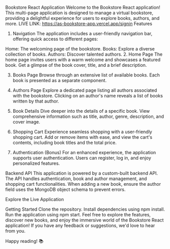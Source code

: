 Bookstore React Application
Welcome to the Bookstore React application! This multi-page application is designed to manage a virtual bookstore, providing a delightful experience for users to explore books, authors, and more.
LIVE LINK: https://as-bookstore-app.vercel.app/signin
Features
1. Navigation
The application includes a user-friendly navigation bar, offering quick access to different pages:

Home: The welcoming page of the bookstore.
Books: Explore a diverse collection of books.
Authors: Discover talented authors.
2. Home Page
The home page invites users with a warm welcome and showcases a featured book. Get a glimpse of the book cover, title, and a brief description.

3. Books Page
Browse through an extensive list of available books. Each book is presented as a separate component.

4. Authors Page
Explore a dedicated page listing all authors associated with the bookstore. Clicking on an author's name reveals a list of books written by that author.

5. Book Details
Dive deeper into the details of a specific book. View comprehensive information such as title, author, genre, description, and cover image.

6. Shopping Cart
Experience seamless shopping with a user-friendly shopping cart. Add or remove items with ease, and view the cart's contents, including book titles and the total price.

7. Authentication (Bonus)
For an enhanced experience, the application supports user authentication. Users can register, log in, and enjoy personalized features.

Backend API
This application is powered by a custom-built backend API. The API handles authentication, book and author management, and shopping cart functionalities. When adding a new book, ensure the author field uses the MongoDB object schema to prevent errors.

Explore the Live Application

Getting Started
Clone the repository.
Install dependencies using npm install.
Run the application using npm start.
Feel free to explore the features, discover new books, and enjoy the immersive world of the Bookstore React application! If you have any feedback or suggestions, we'd love to hear from you.

Happy reading! 📚






